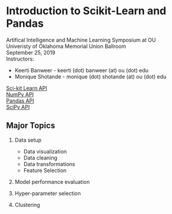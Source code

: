 # Introduction to Scikit-Learn and Pandas
Artifical Intelligence and Machine Learning Symposium at OU  
Univeristy of Oklahoma Memorial Union Ballroom  
September 25, 2019  
Instructors: 
+ Keerti Banweer - keerti (dot) banweer (at) ou (dot) edu
+ Monique Shotande - monique (dot) shotande (at) ou (dot) edu  

[Sci-kit Learn API](https://scikit-learn.org/stable/modules/classes.html)  
[NumPy API](https://docs.scipy.org/doc/numpy/reference/)  
[Pandas API](https://pandas.pydata.org/pandas-docs/stable/reference/index.html)  
[SciPy API](https://docs.scipy.org/doc/scipy/reference/)  

## Major Topics
1. Data setup
   + Data visualization
   + Data cleaning
   + Data transformations
   + Feature Selection

2. Model performance evaluation

3. Hyper-parameter selection

4. Clustering
